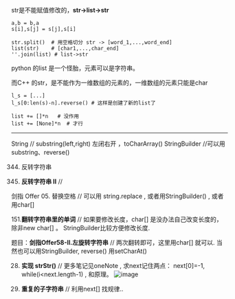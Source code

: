 str是不能赋值修改的，**str->list->str**

```
a,b = b,a
s[i],s[j] = s[j],s[i]
```

```
str.split()  # 用空格切分 str -> [word_1,...,word_end]
list(str)    # [char1,...,char_end]
''.join(list) # list->str
```

 python 的list 是一个怪胎，元素可以是字符串。

而C++ 的str，是不能作为一维数组的元素的，一维数组的元素只能是char

```
l_s = [...]
l_s[0:len(s)-n].reverse() # 这样是创建了新的list了
```

```
list += []*n   # 没作用
list += [None]*n  # 才行
```
------------------------------------

String      // substring(left,right) 左闭右开 ，toCharArray()
StringBuilder  //可以用 substring、reverse()

344. 反转字符串   

541. **反转字符串 II**  // 

剑指 Offer 05. 替换空格  // 可以用 string.replace , 或者用StringBuilder() ,  或者用char[]  

151.**翻转字符串里的单词**   // 如果要修改长度，char[] 是没办法自己改变长度的，除非new char[] 。 StringBuilder比较方便修改长度.

题目：**剑指Offer58-II.左旋转字符串**  // 两次翻转即可，这里用char[] 就可以.   当然也可以用StringBuilder,  reverse() 用setCharAt()

28. **实现 strStr()**  // 更多笔记见oneNote ,  求next记住两点： next[0]=-1,  while(i<next.length-1) , 和原理。
![image](https://user-images.githubusercontent.com/67401289/176865737-0d5aa231-ca12-4b22-97b8-4932cf799bc5.png)


459. **重复的子字符串**  // 利用next[]  找规律..






